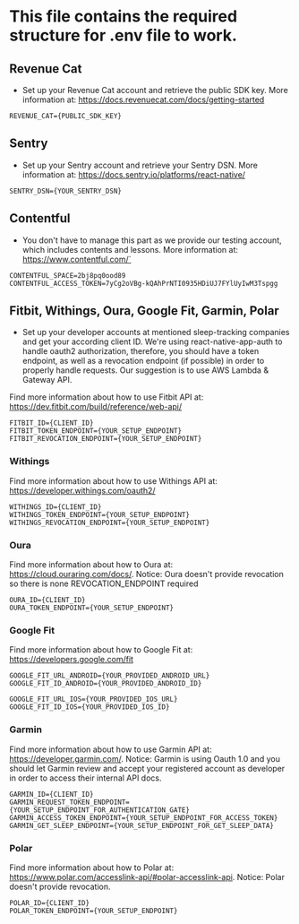 # This file contains the required structure for .env file to work.

## Revenue Cat

- Set up your Revenue Cat account and retrieve the public SDK key. More information at: https://docs.revenuecat.com/docs/getting-started

```
REVENUE_CAT={PUBLIC_SDK_KEY}
```

## Sentry

- Set up your Sentry account and retrieve your Sentry DSN. More information at: https://docs.sentry.io/platforms/react-native/

```
SENTRY_DSN={YOUR_SENTRY_DSN}
```

## Contentful

- You don't have to manage this part as we provide our testing account, which includes contents and lessons. More information at: https://www.contentful.com/`

```
CONTENTFUL_SPACE=2bj8pq0ood89
CONTENTFUL_ACCESS_TOKEN=7yCg2oVBg-kQAhPrNTI0935HDiUJ7FYlUyIwM3Tspgg
```

## Fitbit, Withings, Oura, Google Fit, Garmin, Polar

- Set up your developer accounts at mentioned sleep-tracking companies and get your according client ID. We're using react-native-app-auth to handle oauth2 authorization, therefore, you should have a token endpoint, as well as a revocation endpoint (if possible) in order to properly handle requests. Our suggestion is to use AWS Lambda & Gateway API.

Find more information about how to use Fitbit API at: https://dev.fitbit.com/build/reference/web-api/

```
FITBIT_ID={CLIENT_ID}
FITBIT_TOKEN_ENDPOINT={YOUR_SETUP_ENDPOINT}
FITBIT_REVOCATION_ENDPOINT={YOUR_SETUP_ENDPOINT}
```

### Withings

Find more information about how to use Withings API at: https://developer.withings.com/oauth2/

```
WITHINGS_ID={CLIENT_ID}
WITHINGS_TOKEN_ENDPOINT={YOUR_SETUP_ENDPOINT}
WITHINGS_REVOCATION_ENDPOINT={YOUR_SETUP_ENDPOINT}
```

### Oura

Find more information about how to Oura at: https://cloud.ouraring.com/docs/. Notice: Oura doesn't provide revocation so there is none REVOCATION_ENDPOINT required

```
OURA_ID={CLIENT_ID}
OURA_TOKEN_ENDPOINT={YOUR_SETUP_ENDPOINT}
```

### Google Fit

Find more information about how to Google Fit at: https://developers.google.com/fit

```
GOOGLE_FIT_URL_ANDROID={YOUR_PROVIDED_ANDROID_URL}
GOOGLE_FIT_ID_ANDROID={YOUR_PROVIDED_ANDROID_ID}

GOOGLE_FIT_URL_IOS={YOUR_PROVIDED_IOS_URL}
GOOGLE_FIT_ID_IOS={YOUR_PROVIDED_IOS_ID}
```

### Garmin

Find more information about how to use Garmin API at: https://developer.garmin.com/. Notice: Garmin is using Oauth 1.0 and you should let Garmin review and accept your registered account as developer in order to access their internal API docs.

```
GARMIN_ID={CLIENT_ID}
GARMIN_REQUEST_TOKEN_ENDPOINT={YOUR_SETUP_ENDPOINT_FOR_AUTHENTICATION_GATE}
GARMIN_ACCESS_TOKEN_ENDPOINT={YOUR_SETUP_ENDPOINT_FOR_ACCESS_TOKEN}
GARMIN_GET_SLEEP_ENDPOINT={YOUR_SETUP_ENDPOINT_FOR_GET_SLEEP_DATA}
```

### Polar

Find more information about how to Polar at: https://www.polar.com/accesslink-api/#polar-accesslink-api. Notice: Polar doesn't provide revocation.

```
POLAR_ID={CLIENT_ID}
POLAR_TOKEN_ENDPOINT={YOUR_SETUP_ENDPOINT}
```
